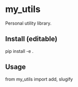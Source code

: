# my_utils
Personal utility library.

## Install (editable)
pip install -e .

## Usage
from my_utils import add, slugify
